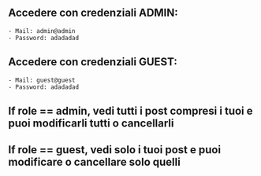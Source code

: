 ## Accedere con credenziali ADMIN:
    - Mail: admin@admin
    - Password: adadadad

## Accedere con credenziali GUEST:
    - Mail: guest@guest
    - Password: adadadad

## If role == admin, vedi tutti i post compresi i tuoi e puoi modificarli tutti o cancellarli
## If role == guest, vedi solo i tuoi post e puoi modificare o cancellare solo quelli
